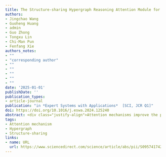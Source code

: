 ```yaml
---
title: The Structure-sharing Hypergraph Reasoning Attention Module for CNNs
authors: 
- Jingchao Wang
- Guoheng Huang
- admin
- Guo Zhong
- Tongxu Lin
- Chi-Man Pun
- Fenfang Xie
authors_notes:
- ""
- "corresponding author"
- ""
- ""
- ""
- ""
- ""
date: '2025-01-01'
publishDate: ''
publication_types:
- article-journal
publication: "in *Expert Systems with Applications*  [SCI, JCR Q1]"
doi: https://doi.org/10.1016/j.eswa.2024.125240
abstract: <div class="justify-align">Attention mechanisms improve the performance of models by selectively processing relevant information. However, existing attention mechanisms for CNNs do not utilize the high-order semantic similarity between different channels in the input when inferring attention. To address this issue, in this paper, we propose the Structure-sharing Hypergraph Reasoning Attention Module (SHRA Module) to explore the high-order similarity among nodes via hypergraph learning. SHRA Module transforms the input CNN feature maps into hypergraph node representations, which are used to reason attention under a set of learnable hypergraph convolutions. When performing the hypergraph convolution, the SHRA Module utilizes our proposed structure-sharing hypergraph convolution (SHGCN) to perform hypergraph convolutions, where the hypergraphs from different groups and the weight matrices for hypergraph convolutions are conducted in a right-shifted-permutation sequence of hypergraphs. As a result, the weights matrices can be shared with all groups of hypergraphs while performing hypergraph convolution, thus the global information can be used by the module to have a deep look into the input feature. We evaluate SHRA Module with models in object detection, lesion segmentation, and image classification tasks to demonstrate its effectiveness. Experimental results show that SHRA Module highly significantly enhances model performance, surpassing that of classic attention modules.</div>
tags:
- Attention mechanism
- Hypergraph
- Structure-sharing
links:
- name: URL
  url: https://www.sciencedirect.com/science/article/abs/pii/S0957417424021079
---
```

